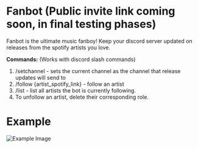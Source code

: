 # Fanbot (Public invite link coming soon, in final testing phases)
Fanbot is the ultimate music fanboy! Keep your discord server updated on releases from the spotify artists you love.

**Commands:** (Works with discord slash commands)
1. /setchannel - sets the current channel as the channel that release updates will send to
2. /follow {artist_spotify_link} - follow an artist
3. /list - list all artists the bot is currently following.
4. To unfollow an artist, delete their corresponding role.

# Example

![Example Image](https://github.com/andrewkassab/mrmusic/blob/main/example.png?raw=true)
